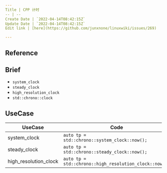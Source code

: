 ```yaml
---
Title | CPP 计时
-- | --
Create Date | `2022-04-14T08:42:15Z`
Update Date | `2022-04-14T08:42:15Z`
Edit link | [here](https://github.com/junxnone/linuxwiki/issues/269)

---
```

## Reference

## Brief
- `system_clock`
- `steady_clock`
- `high_resolution_clock`
- `std::chrono::clock`


## UseCase

UseCase | Code
-- | --
system_clock | `auto tp = std::chrono::system_clock::now();`
steady_clock | `auto tp = std::chrono::steady_clock::now();`
high_resolution_clock | `auto tp = std::chrono::high_resolution_clock::now();`
